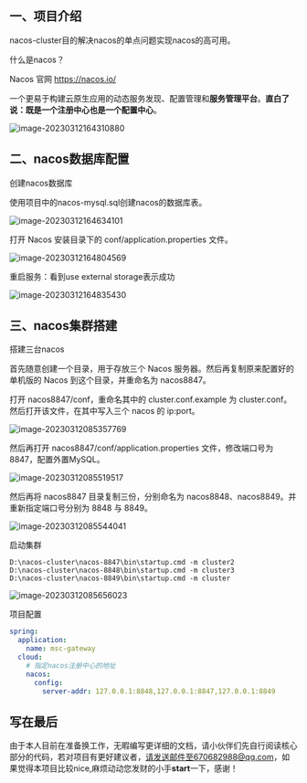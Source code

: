 ## 一、项目介绍

nacos-cluster目的解决nacos的单点问题实现nacos的高可用。

什么是nacos？

Nacos 官网 https://nacos.io/

一个更易于构建云原生应用的动态服务发现、配置管理和**服务管理平台**。**直白了说：既是一个注册中心也是一个配置中心**。

![image-20230312164310880](https://damon-study.oss-cn-shenzhen.aliyuncs.com/%20typora/%E5%B9%B6%E5%8F%91%E7%BC%96%E7%A8%8Bimage-20230312164310880.png)

## 二、nacos数据库配置

创建nacos数据库

使用项目中的nacos-mysql.sql创建nacos的数据库表。

![image-20230312164634101](https://damon-study.oss-cn-shenzhen.aliyuncs.com/%20typora/%E5%B9%B6%E5%8F%91%E7%BC%96%E7%A8%8Bimage-20230312164634101.png)

打开 Nacos 安装目录下的 conf/application.properties 文件。

![image-20230312164804569](https://damon-study.oss-cn-shenzhen.aliyuncs.com/%20typora/%E5%B9%B6%E5%8F%91%E7%BC%96%E7%A8%8Bimage-20230312164804569.png)

重启服务：看到use external storage表示成功

![image-20230312164835430](https://damon-study.oss-cn-shenzhen.aliyuncs.com/%20typora/%E5%B9%B6%E5%8F%91%E7%BC%96%E7%A8%8Bimage-20230312164835430.png)

## 三、nacos集群搭建

搭建三台nacos

首先随意创建一个目录，用于存放三个 Nacos 服务器。然后再复制原来配置好的单机版的 Nacos 到这个目录，并重命名为 nacos8847。

打开 nacos8847/conf，重命名其中的 cluster.conf.example 为 cluster.conf。然后打开该文件，在其中写入三个 nacos 的 ip:port。

![image-20230312085357769](https://damon-study.oss-cn-shenzhen.aliyuncs.com/%20typora/image-20230312085357769.png)

然后再打开 nacos8847/conf/application.properties 文件，修改端口号为 8847，配置外置MySQL。

![image-20230312085519517](https://damon-study.oss-cn-shenzhen.aliyuncs.com/%20typora/image-20230312085519517.png)

然后再将 nacos8847 目录复制三份，分别命名为 nacos8848、nacos8849。并重新指定端口号分别为 8848 与 8849。

![image-20230312085544041](https://damon-study.oss-cn-shenzhen.aliyuncs.com/%20typora/image-20230312085544041.png)

启动集群

```
D:\nacos-cluster\nacos-8847\bin\startup.cmd -m cluster2 
D:\nacos-cluster\nacos-8848\bin\startup.cmd -m cluster3 
D:\nacos-cluster\nacos-8849\bin\startup.cmd -m cluster
```

![image-20230312085656023](https://damon-study.oss-cn-shenzhen.aliyuncs.com/%20typora/image-20230312085656023.png)

项目配置

```yml
spring:
  application:
    name: msc-gateway
  cloud:
    # 指定nacos注册中心的地址
    nacos:
      config:
        server-addr: 127.0.0.1:8848,127.0.0.1:8847,127.0.0.1:8849
```



## 写在最后

由于本人目前在准备换工作，无暇编写更详细的文档，请小伙伴们先自行阅读核心部分的代码，若对项目有更好建议者，请发送邮件至670682988@qq.com，如果觉得本项目比较nice,麻烦动动您发财的小手**start**一下，感谢！

